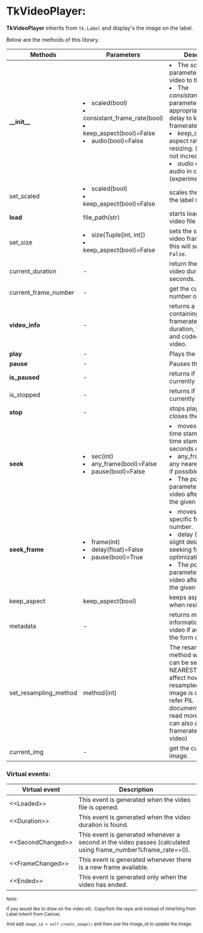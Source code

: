 # TkVideoPlayer:

**TkVideoPlayer** inherits from `tk.Label` and display's the image on the label.

Below are the methods of this library.

| Methods          | Parameters                           | Description                                                                                                                                                                                   |
|------------------|--------------------------------------|-----------------------------------------------------------------------------------------------------------------------------------------------------------------------------------------------|
| **\_\_init\_\_** | <li>scaled(bool)</li> <li>consistant_frame_rate(bool)</li> <li>keep_aspect(bool)=False</li>   <li>audio(bool)=False</li> | <li>The _scaled_ parameter scales the video to the label size.</li>  <li>The _consistant_frame_rate_ parameter adds an appropriate time delay to keep the framerate consistant.</li> <li>_keep_aspect_ keeps aspect ratio when resizing. (note: It will not increase the size) </li> <li>_audio_ enables audio in clip (experimental)  </li>|
| set_scaled       | <li>scaled(bool)</li> <li>keep_aspect(bool)=False</li> | scales the video to the label size. |
| **load**         | file_path(str)                       | starts loading the video file in a thread.   |
| set_size         | <li>size(Tuple[int, int])</li> <li>keep_aspect(bool)=False</li> | sets the size of the video frame, setting this will set _scaled_ to `False`.  |
| current_duration | -                                   | return the current video duration in seconds. |
| current_frame_number | -                                | get the current number of the frame. |
| **video_info**   | -                                    | returns a dictionary containing name, framerate, framesize, duration, total frames and codec of the video.|
| **play**         | -                                    | Plays the video. |
| **pause**        | -                                    | Pauses the video. |
| **is_paused**    | -                                    | returns if the video is currently paused. |   
| is_stopped       | -                                    | returns if the video is currently stopped. |  
| **stop**         | -                                    | stops playing the file, closes the file. |
| **seek**         | <li>sec(int)</li> <li>any_frame(bool)=False</li> <li>pause(bool)=False</li> | <li>moves to specific time stamp. (provide time stamp in seconds only) </li> <li> any_frame: seek to any nearest keyframe if possible.</li> <li>The _pause_ parameter pauses the video after seeking to the given timestamp.</li> |
| **seek_frame**   | <li>frame(int)</li> <li>delay(float)=False</li> <li>pause(bool)=True</li> | <li>moves to the specific frame number.</li> <li>delay (0-1): add a slight delay while seeking for optimization</li> <li>The _pause_ parameter pauses the video after seeking to the given frame.</li>
| keep_aspect      | keep_aspect(bool)                    | keeps aspect ratio when resizing. |                             
| metadata         | -                                    | returns meta information of the video if available in the form of dictionary. |                             
| set_resampling_method |  method(int)                    | The resampling method while resizing can be set as NEAREST, this can affect how its resampled when image is displayed, refer PIL documentation to read more. (note: this can also affect the framerate of the video) |
| current_img      | -                                    | get the current frame image. |   

### Virtual events:

| Virtual event          | Description                                                                                                         |
|------------------------|---------------------------------------------------------------------------------------------------------------------|
| \<\<Loaded\>\>         | This event is generated when the video file is opened.                                                              |
| \<\<Duration\>\>       | This event is generated when the video duration is found.                                                           |
| \<\<SecondChanged\>\>  | This event is generated whenever a second in the video passes (calculated using frame_number%frame_rate==0).        |
| \<\<FrameChanged\>\>   | This event is generated whenever there is a new frame available.                                                    |
| \<\<Ended\>\>          | This event is generated only when the video has ended.                                                              |

<sub> 

Note:

If you would like to draw on the video etc. Copy/fork the repo and instead of inheriting from Label inherit from Canvas.
  
And add `image_id = self.create_image()` and then use the image_id to update the image.

</sub>

